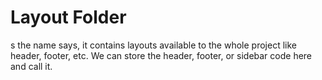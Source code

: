 # Layout Folder

s the name says, it contains layouts available to the whole project like header, footer, etc. We can store the header, footer, or sidebar code here and call it.
